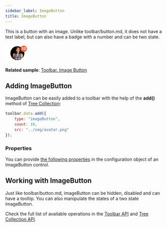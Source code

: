 ```yaml
---
sidebar_label: ImageButton
title: ImageButton
---          
```


This is a button with an image. Unlike toolbar/button.md, it does not have a text label, but can also have a badge with a number and can be two state.

![](../assets/toolbar/image_button.png)

**Related sample**: [Toolbar. Image Button](https://snippet.dhtmlx.com/vdiha09g)

## Adding ImageButton

ImageButton can be easily added to a toolbar with the help of the **add()** method of [Tree Collection](tree_collection/api/treecollection_add_method.md):

~~~js
toolbar.data.add({
    type: "imageButton",
    count: 10,
    src: "../img/avatar.png"
});
~~~

### Properties

You can provide [the following properties](toolbar/api/api_imagebutton_properties.md) in the configuration object of an ImageButton control.

## Working with ImageButton

Just like toolbar/button.md, imageButton can be hidden, disabled and can have a tooltip. You can also manipulate the states of a two state imageButton.

Check the full list of available operations in the [Toolbar API](toolbar/api/api_overview.md) and [Tree Collection API](tree_collection/index.md).
